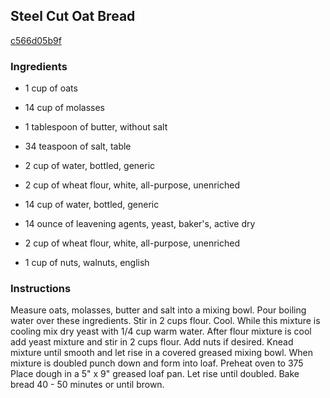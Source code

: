 ## Steel Cut Oat Bread

[c566d05b9f](http://www.food.com/recipe/steel-cut-oat-bread-345794)

### Ingredients

 - 1 cup of oats

 - 14 cup of molasses

 - 1 tablespoon of butter, without salt

 - 34 teaspoon of salt, table

 - 2 cup of water, bottled, generic

 - 2 cup of wheat flour, white, all-purpose, unenriched

 - 14 cup of water, bottled, generic

 - 14 ounce of leavening agents, yeast, baker's, active dry

 - 2 cup of wheat flour, white, all-purpose, unenriched

 - 1 cup of nuts, walnuts, english

### Instructions

Measure oats, molasses, butter and salt into a mixing bowl. Pour boiling water over these ingredients. Stir in 2 cups flour. Cool. While this mixture is cooling mix dry yeast with 1/4 cup warm water. After flour mixture is cool add yeast mixture and stir in 2 cups flour. Add nuts if desired. Knead mixture until smooth and let rise in a covered greased mixing bowl. When mixture is doubled punch down and form into loaf. Preheat oven to 375 Place dough in a 5" x 9" greased loaf pan. Let rise until doubled. Bake bread 40 - 50 minutes or until brown.